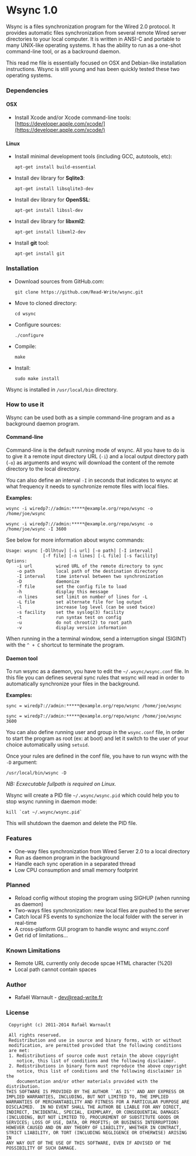 # Wsync 1.0

Wsync is a files synchronization program for the Wired 2.0 protocol. It provides automatic files synchronization from several remote Wired server directories to your local computer. It is written in ANSI-C and portable to many UNIX-like operating systems. It has the ability to run as a one-shot command-line tool, or as a backround daemon.

This read me file is essentially focused on OSX and Debian-like installation instructions. Wsync is still young and has been quickly tested these two operating systems.

### Dependencies

#### OSX

* Install Xcode and/or Xcode command-line tools: [https://developer.apple.com/xcode/](https://developer.apple.com/xcode/)

#### Linux

* 	Install minimal development tools (including GCC, autotools, etc): 

		apt-get install build-essential

* 	Install dev library for **Sqlite3**: 
	
		apt-get install libsqlite3-dev

* 	Install dev library for **OpenSSL**: 

		apt-get install libssl-dev

* 	Install dev library for **libxml2**: 

		apt-get install libxml2-dev

* 	Install **git** tool: 

		apt-get install git

### Installation

* 	Download sources from GitHub.com: 

		git clone https://github.com/Read-Write/wsync.git

* 	Move to cloned directory: 

		cd wsync

* 	Configure sources:

		./configure

* 	Compile: 

		make

* 	Install: 

		sudo make install

Wsync is installed in `/usr/local/bin` directory.

### How to use it

Wsync can be used both as a simple command-line program and as a background daemon program.

#### Command-line

Command-line is the default running mode of wsync. All you have to do is to give it a remote input directory URL (`-i`) and a local output directory path (`-o`) as arguments and wsync will download the content of the remote directory to the local directory. 

You can also define an interval `-I` in seconds that indicates to wsync at what frequency it needs to synchronize remote files with local files.

**Examples:**

	wsync -i wiredp7://admin:*****@example.org/repo/wsync -o /home/joe/wsync
	
	wsync -i wiredp7://admin:*****@example.org/repo/wsync -o /home/joe/wsync -I 3600
	

See below for more information about wsync commands:

	Usage: wsync [-Dllhtuv] [-i url] [-o path] [-I interval]
	              [-f file] [-n lines] [-L file] [-s facility]
	Options:
	    -i url         wired URL of the remote directory to sync
	    -o path        local path of the destination directory
	    -I interval    time interval between two synchronization
	    -D             daemonize
	    -f file        set the config file to load
	    -h             display this message
	    -n lines       set limit on number of lines for -L
	    -L file        set alternate file for log output
	    -l             increase log level (can be used twice)
	    -s facility    set the syslog(3) facility
	    -t             run syntax test on config
	    -u             do not chroot(2) to root path
	    -v             display version information
	    
When running in the a terminal window, send a interruption singal (SIGINT) with the `^ + C` shortcut to terminate the program.

#### Daemon tool

To run wsync as a daemon, you have to edit the `~/.wsync/wsync.conf` file. In this file you can defines several sync rules that wsync will read in order to automatically synchronize your files in the background.

**Examples:**

	sync = wiredp7://admin:*****@example.org/repo/wsync /home/joe/wsync

	sync = wiredp7://admin:*****@example.org/repo/wsync /home/joe/wsync 3600
	
You can also define running user and group in the `wsync.conf` file, in order to start the program as root (ex: at boot) and let it switch to the user of your choice automatically using `setuid`.

Once your rules are defined in the conf file, you have to run wsync with the `-D` argument:

	/usr/local/bin/wsync -D
	
*NB: Ecxecutable fullpath is required on Linux.*
	
Wsync will create a PID file `~/.wsync/wsync.pid` which could help you to stop wsync running in daemon mode:

	kill `cat ~/.wsync/wsync.pid`
	
This will shutdown the daemon and delete the PID file.

### Features

* One-way files synchronization from Wired Server 2.0 to a local directory
* Run as daemon program in the background
* Handle each sync operation in a separated thread
* Low CPU consumption and small memory footprint

### Planned

* Reload config without stoping the program using SIGHUP (when running as daemon)
* Two-ways files synchronization: new local files are pushed to the server 
* Catch local FS events to synchonize the local folder with the server in real-time
* A cross-platform GUI program to handle wsync and wsync.conf
* Get rid of limitations…

### Known Limitations

* Remote URL currently only decode spcae HTML character (%20)
* Local path cannot contain spaces

### Author

* Rafaël Warnault - dev@read-write.fr

### License

	 Copyright (c) 2011-2014 Rafaël Warnault
	 
	 All rights reserved.
	 Redistribution and use in source and binary forms, with or without
	 modification, are permitted provided that the following conditions
	 are met:
	 1. Redistributions of source code must retain the above copyright
	    notice, this list of conditions and the following disclaimer.
	 2. Redistributions in binary form must reproduce the above copyright
	    notice, this list of conditions and the following disclaimer in the
	    documentation and/or other materials provided with the distribution.
	THIS SOFTWARE IS PROVIDED BY THE AUTHOR ``AS IS'' AND ANY EXPRESS OR
	IMPLIED WARRANTIES, INCLUDING, BUT NOT LIMITED TO, THE IMPLIED
	WARRANTIES OF MERCHANTABILITY AND FITNESS FOR A PARTICULAR PURPOSE ARE
	DISCLAIMED.  IN NO EVENT SHALL THE AUTHOR BE LIABLE FOR ANY DIRECT,
	INDIRECT, INCIDENTAL, SPECIAL, EXEMPLARY, OR CONSEQUENTIAL DAMAGES
	(INCLUDING, BUT NOT LIMITED TO, PROCUREMENT OF SUBSTITUTE GOODS OR
	SERVICES; LOSS OF USE, DATA, OR PROFITS; OR BUSINESS INTERRUPTION)
	HOWEVER CAUSED AND ON ANY THEORY OF LIABILITY, WHETHER IN CONTRACT,
	STRICT LIABILITY, OR TORT (INCLUDING NEGLIGENCE OR OTHERWISE) ARISING IN
	ANY WAY OUT OF THE USE OF THIS SOFTWARE, EVEN IF ADVISED OF THE
	POSSIBILITY OF SUCH DAMAGE.



